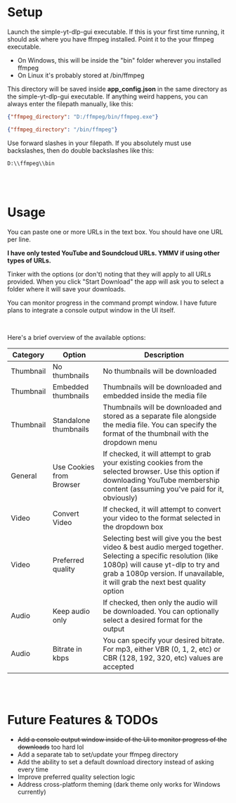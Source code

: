 # Setup

Launch the simple-yt-dlp-gui executable. If this is your first time running, it should ask where you have ffmpeg installed. Point it to the your ffmpeg executable. 
- On Windows, this will be inside the "bin" folder wherever you installed ffmpeg
- On Linux it's probably stored at /bin/ffmpeg

This directory will be saved inside **app_config.json** in the same directory as the simple-yt-dlp-gui executable. If anything weird happens, you can always enter the filepath manually, like this:

``` json
{"ffmpeg_directory": "D:/ffmpeg/bin/ffmpeg.exe"}
```
``` json
{"ffmpeg_directory": "/bin/ffmpeg"}
```

Use forward slashes in your filepath. If you absolutely must use backslashes, then do double backslashes like this:

``` text
D:\\ffmpeg\\bin
```

<br><br>

# Usage

You can paste one or more URLs in the text box. You should have one URL per line.

**I have only tested YouTube and Soundcloud URLs. YMMV if using other types of URLs.**

Tinker with the options (or don't) noting that they will apply to all URLs provided. When you click "Start Download" the app will ask you to select a folder where it will save your downloads. 

You can monitor progress in the command prompt window. I have future plans to integrate a console output window in the UI itself.

<br>

Here's a brief overview of the available options:

| Category | Option | Description |
|---|---|---|
| Thumbnail | No thumbnails | No thumbnails will be downloaded |
| Thumbnail | Embedded thumbnails | Thumbnails will be downloaded and embedded inside the media file |
| Thumbnail | Standalone thumbnails | Thumbnails will be downloaded and stored as a separate file alongside the media file. You can specify the format of the thumbnail with the dropdown menu |
| General | Use Cookies from Browser | If checked, it will attempt to grab your existing cookies from the selected browser. Use this option if downloading YouTube membership content (assuming you've paid for it, obviously) | 
| Video | Convert Video | If checked, it will attempt to convert your video to the format selected in the dropdown box |
| Video | Preferred quality | Selecting best will give you the best video & best audio merged together. Selecting a specific resolution (like 1080p) will cause yt-dlp to try and grab a 1080p version. If unavailable, it will grab the next best quality option |
| Audio | Keep audio only | If checked, then only the audio will be downloaded. You can optionally select a desired format for the output  |
| Audio | Bitrate in kbps | You can specify your desired bitrate. For mp3, either VBR (0, 1, 2, etc) or CBR (128, 192, 320, etc) values are accepted |

<br><br>

# Future Features & TODOs
- ~~Add a console output window inside of the UI to monitor progress of the downloads~~ too hard lol
- Add a separate tab to set/update your ffmpeg directory
- Add the ability to set a default download directory instead of asking every time
- Improve preferred quality selection logic
- Address cross-platform theming (dark theme only works for Windows currently)
